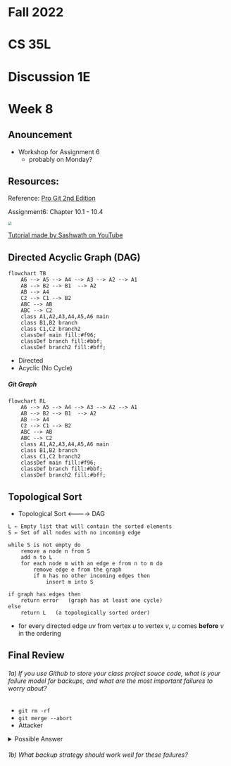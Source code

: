# Fall 2022

# CS 35L

# Discussion 1E

# Week 8



## Anouncement

* Workshop for Assignment 6
  * probably on Monday?

## Resources:

Reference: [Pro Git 2nd Edition](https://git-scm.com/book/en/v2) 

Assignment6: Chapter 10.1 - 10.4

<img src="https://git-scm.com/images/progit2.png" style="zoom:50%;" />

[Tutorial made by Sashwath on YouTube](https://www.youtube.com/watch?v=r1wGH5b3V2E)





## Directed Acyclic Graph (DAG)

```mermaid
flowchart TB
    A6 --> A5 --> A4 --> A3 --> A2 --> A1
    AB --> B2 --> B1  --> A2
    AB --> A4
    C2 --> C1 --> B2
    ABC --> AB
    ABC --> C2
    class A1,A2,A3,A4,A5,A6 main
    class B1,B2 branch
    class C1,C2 branch2
    classDef main fill:#f96;
    classDef branch fill:#bbf;
    classDef branch2 fill:#bff;
```

* Directed
* Acyclic (No Cycle)

##### Git Graph

```mermaid
flowchart RL
    A6 --> A5 --> A4 --> A3 --> A2 --> A1
    AB --> B2 --> B1  --> A2
    AB --> A4
    C2 --> C1 --> B2
    ABC --> AB
    ABC --> C2
    class A1,A2,A3,A4,A5,A6 main
    class B1,B2 branch
    class C1,C2 branch2
    classDef main fill:#f96;
    classDef branch fill:#bbf;
    classDef branch2 fill:#bff;
```



## Topological Sort

* Topological Sort  <---->  DAG

```
L ← Empty list that will contain the sorted elements
S ← Set of all nodes with no incoming edge

while S is not empty do
    remove a node n from S
    add n to L
    for each node m with an edge e from n to m do
        remove edge e from the graph
        if m has no other incoming edges then
            insert m into S

if graph has edges then
    return error   (graph has at least one cycle)
else 
    return L   (a topologically sorted order)
```

* for every directed edge *uv* from vertex *u* to vertex *v*, *u* comes **before** *v* in the ordering







## Final Review

###### 1a) If you use Github to store your class project souce code, what is your failure model for backups, and what are the most important failures to worry about?

* `git rm -rf`
* `git merge --abort`
* Attacker

<details>     
  <summary>Possible Answer</summary>     
  <p style="color: red"> delete data, trash data, messed up when using `git rebase`</p>
</details>



###### 1b) What backup strategy should work well for these failures?
